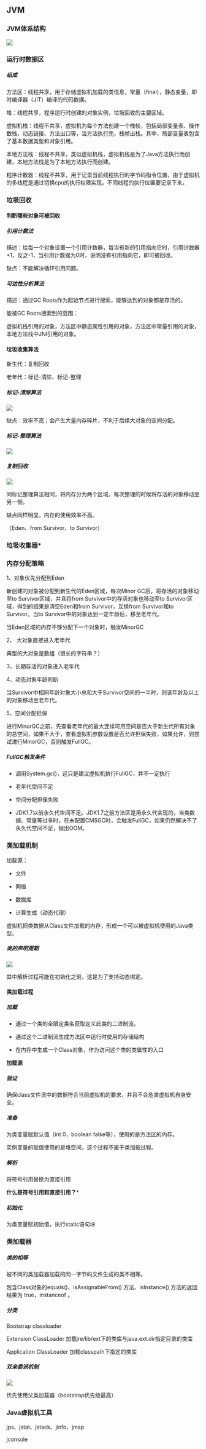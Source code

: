 ## JVM

### JVM体系结构

![](img\435918-20180701233830808-854564995.png)

### 运行时数据区

##### 组成

方法区：线程共享，用于存储虚拟机加载的类信息，常量（final），静态变量，即时编译器（JIT）编译的代码数据。

堆：线程共享，程序运行时创建的对象实例，垃圾回收的主要区域。

虚拟机栈：线程不共享，虚拟机为每个方法创建一个栈帧，包括局部变量表、操作数栈、动态链接、方法出口等，当方法执行完，栈帧出栈。其中，局部变量表包含了基本数据类型和对象引用。

本地方法栈：线程不共享，类似虚拟机栈，虚拟机栈是为了Java方法执行而创建，本地方法栈是为了本地方法执行而创建。

程序计数器：线程不共享，用于记录当前线程执行的字节码指令位置，由于虚拟机的多线程是通过切换cpu的执行权限实现，不同线程的执行位置要记录下来。

### 垃圾回收

#### 判断哪些对象可被回收

##### 引用计数法

描述：给每一个对象设置一个引用计数器，每当有新的引用指向它时，引用计数器+1，反之-1，当引用计数器为0时，说明没有引用指向它，即可被回收。

缺点：不能解决循环引用问题。

##### 可达性分析算法

描述：通过GC Roots作为起始节点进行搜索，能够达到的对象都是存活的。

能被GC Roots搜索到的范围：

虚拟机栈引用的对象，方法区中静态属性引用的对象，方法区中常量引用的对象，本地方法栈中JNI引用的对象。

#### 垃圾收集算法

新生代：复制回收

老年代：标记-清除、标记-整理

##### 标记-清除算法

![](img\a4248c4b-6c1d-4fb8-a557-86da92d3a294.jpg)

缺点：效率不高；会产生大量内存碎片，不利于后续大对象的空间分配。

##### 标记-整理算法

![](img\902b83ab-8054-4bd2-898f-9a4a0fe52830.jpg)

##### 复制回收

![](img\e6b733ad-606d-4028-b3e8-83c3a73a3797.jpg)

同标记整理算法相同，将内存分为两个区域，每次整理的时候将存活的对象移动至另一侧。

缺点同样明显，内存的使用效率不高。

（Eden、from Survivor、to Survivor）

### 垃圾收集器*

### 内存分配策略

1、对象优先分配到Eden

新创建的对象被分配到新生代的Eden区域，每次Minor GC后，将存活的对象移动至to Survivor区域，并且将from Survivor中的存活对象也移动至to Survivor区域，得到的结果是清空Eden和from Survivor，互换from Survivor和to Survivor。当to Survivor中的对象达到一定年龄后，移至老年代。

当Eden区域的内存不够分配下一个对象时，触发MinorGC

2、 大对象直接进入老年代

典型的大对象是数组（很长的字符串？）

3、长期存活的对象进入老年代

4、动态对象年龄判断

当Survivor中相同年龄对象大小总和大于Survivor空间的一半时，则该年龄及以上的对象移动至老年代。

5、空间分配担保

进行MinorGC之前，先查看老年代的最大连续可用空间是否大于新生代所有对象的总空间，如果不大于，查看虚拟机参数设置是否允许担保失败，如果允许，则尝试进行MinorGC，否则触发FullGC。

##### FullGC触发条件

- 调用System.gc()，这只是建议虚拟机执行FullGC，并不一定执行

- 老年代空间不足

- 空间分配担保失败

- JDK1.7以前永久代空间不足。JDK1.7之前方法区是用永久代实现的，当类数据、常量等过多时，在未配置CMSGC时，会触发FullGC，如果仍然解决不了永久代空间不足，抛出OOM。

### 类加载机制

加载源：

- 文件

- 网络

- 数据库

- 计算生成（动态代理）

虚拟机把类数据从Class文件加载的内存，形成一个可以被虚拟机使用的Java类型。

##### 类的声明周期

![](img\1534576247083.png)

其中解析过程可能在初始化之前，这是为了支持动态绑定。

#### 类加载过程

##### 加载

- 通过一个类的全限定类名获取定义此类的二进制流。

- 通过这个二进制流生成方法区中运行时使用的存储结构

- 在内存中生成一个Class对象，作为访问这个类的类属性的入口

**加载源**

##### 验证

确保class文件流中的数据符合当前虚拟机的要求，并且不会危害虚拟机自身安全。

#####  准备

为类变量赋默认值（int 0，boolean false等），使用的是方法区的内存。

实例变量的赋值使用的是堆空间，这个过程不属于类加载过程。

##### 解析

将符号引用替换为直接引用

**什么是符号引用和直接引用？***

##### 初始化

为类变量赋初始值，执行static语句块

### 类加载器

##### 类的相等

被不同的类加载器加载的同一字节码文件生成的类不相等。

包含Class对象的equals()、isAssignableFrom() 方法、isInstance() 方法的返回结果为 true，instanceof 。

##### 分类

Bootstrap classloader

Extension ClassLoader 加载jre/lib/ext下的类库与java.ext.dir指定目录的类库

Application ClassLoader 加载classpath下指定的类库

##### 双亲委派机制

![](img\d330251551f6de988239494ce2773095.png)

优先使用父类加载器（bootstrap优先级最高）

### Java虚拟机工具

jps、jstat、jstack、jinfo、jmap

jconsole

